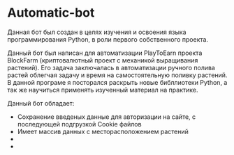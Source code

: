 # Automatic-bot

Данная бот был создан в целях изучения и освоения языка программирования Python, в роли первого собственного проекта.

Данный бот был написан для автоматизации PlayToEarn проекта BlockFarm (криптовалютный проект с механикой выращивания растений).
Его задача заключалась в автоматизации ручного полива растей облегчая задачу и время на самостоятельную поливку растений. В данной програме я посторался раскрыть новые библлиотеки Python, а так же научиться применять изученный материал на практике.

Данный бот обладает:
- Сохранение введеных данные для авторизации на сайте, с последующей подгрузкой Cookie файлов
- Имеет массив данных с месторасположением растений
- 
- 

